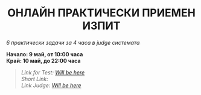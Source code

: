 <h1 align="center">ОНЛАЙН ПРАКТИЧЕСКИ ПРИЕМЕН ИЗПИТ</h1>
<i>6 практически задачи за 4 часа в judge системата</i>
<br>

<p><b>
    Начало: 9 май, от 10:00 часа
    <br>
    Край: 10 май, до 22:00 часа
</b></p>

<blockquote>
    <i>
        Link for Test: <a href="#">Will be here</a>
    </i>
    <br>
    <i>
        Short Link:
    </i>
    <br>
    <i>
        Link Judge: <a href="#">Will be here</a>
    </i>
</blockquote>
